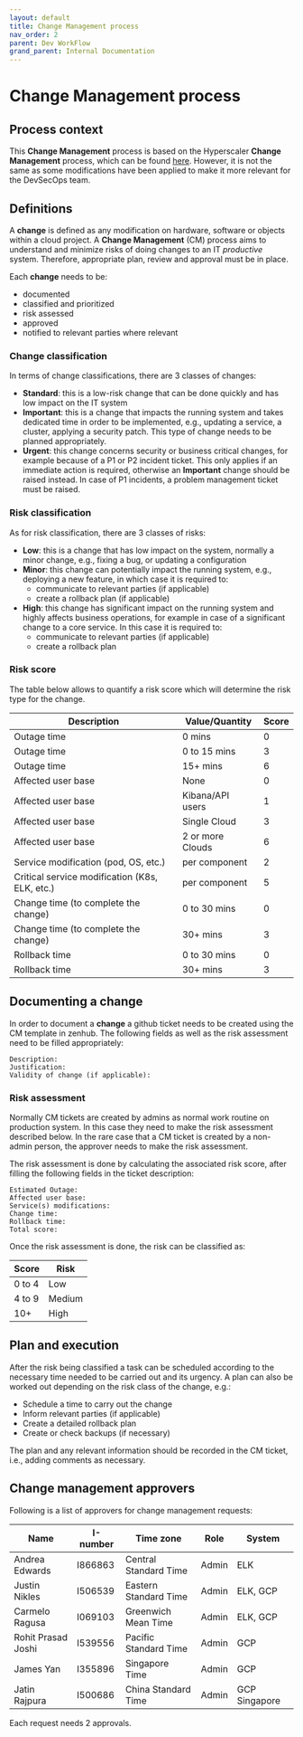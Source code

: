 ```yaml
---
layout: default
title: Change Management process
nav_order: 2
parent: Dev WorkFlow
grand_parent: Internal Documentation
---
```

# Change Management process
## Process context
This **Change Management** process is based on the Hyperscaler **Change
Management** process, which can be found
[here](https://wiki.multicloud.int.sap/display/SAP/Change+Management). However,
it is not the same as some modifications have been applied to make it more
relevant for the DevSecOps team.

## Definitions
A **change** is defined as any modification on hardware, software or objects
within a cloud project. A **Change Management** (CM) process aims to understand
and minimize risks of doing changes to an IT *productive* system. Therefore,
appropriate plan, review and approval must be in place.

Each **change** needs to be:
- documented
- classified and prioritized
- risk assessed
- approved
- notified to relevant parties where relevant

### Change classification
In terms of change classifications, there are 3 classes of changes:
- **Standard**: this is a low-risk change that can be done quickly and has low
  impact on the IT system
- **Important**: this is a change that impacts the running system and takes
  dedicated time in order to be implemented, e.g., updating a service, a
  cluster, applying a security patch. This type of change needs to be planned
  appropriately.
- **Urgent**: this change concerns security or business critical changes, for
  example because of a P1 or P2 incident ticket. This only applies if an
  immediate action is required, otherwise an **Important** change should be
  raised instead. In case of P1 incidents, a problem management ticket must be
  raised.

### Risk classification
As for risk classification, there are 3 classes of risks:
- **Low**: this is a change that has low impact on the system, normally a minor
  change, e.g., fixing a bug, or updating a configuration
- **Minor**: this change can potentially impact the running system, e.g.,
  deploying a new feature, in which case it is required to:
  - communicate to relevant parties (if applicable)
  - create a rollback plan (if applicable)
- **High**: this change has significant impact on the running system and highly
  affects business operations, for example in case of a significant change to a
  core service. In this case it is required to:
  - communicate to relevant parties (if applicable)
  - create a rollback plan

### Risk score
The table below allows to quantify a risk score which will determine the risk
type for the change.

| **Description** | **Value/Quantity** | **Score** |
| ----------------|--------------------|-----------|
| Outage time | 0 mins | 0 |
| Outage time | 0 to 15 mins | 3 |
| Outage time | 15+ mins | 6 |
| Affected user base | None | 0 |
| Affected user base | Kibana/API users | 1 |
| Affected user base | Single Cloud | 3 |
| Affected user base | 2 or more Clouds | 6 |
| Service modification (pod, OS, etc.) | per component | 2 |
| Critical service modification (K8s, ELK, etc.) | per component | 5 |
| Change time (to complete the change) | 0 to 30 mins | 0 |
| Change time (to complete the change) | 30+ mins | 3 |
| Rollback time | 0 to 30 mins | 0 |
| Rollback time | 30+ mins | 3 |

## Documenting a change
In order to document a **change** a github ticket needs to be created using the
CM template in zenhub. The following fields as well as the risk assessment need
to be filled appropriately:

```
Description:
Justification:
Validity of change (if applicable):
```

### Risk assessment
Normally CM tickets are created by admins as normal work routine on production
system. In this case they need to make the risk assessment described below. In
the rare case that a CM ticket is created by a non-admin person, the approver
needs to make the risk assessment.

The risk assessment is done by calculating the associated risk score, after
filling the following fields in the ticket description:

```
Estimated Outage:
Affected user base:
Service(s) modifications:
Change time:
Rollback time:
Total score:
```

Once the risk assessment is done, the risk can be classified as:

| **Score** | **Risk** |
| ----------------|----|
| 0 to 4 | Low |
| 4 to 9 | Medium |
| 10+ | High |

## Plan and execution
After the risk being classified a task can be scheduled according to the
necessary time needed to be carried out and its urgency. A plan can also be
worked out depending on the risk class of the change, e.g.:
- Schedule a time to carry out the change
- Inform relevant parties (if applicable)
- Create a detailed rollback plan
- Create or check backups (if necessary)

The plan and any relevant information should be recorded in the CM ticket,
i.e., adding comments as necessary.

## Change management approvers
Following is a list of approvers for change management requests:

| **Name** | **I-number** | **Time zone** | **Role** | **System** |
| ---------|--------------|---------------|----------|------------|
| Andrea Edwards | I866863 | Central Standard Time | Admin | ELK |
| Justin Nikles | I506539 | Eastern Standard Time | Admin | ELK, GCP |
| Carmelo Ragusa | I069103 | Greenwich Mean Time | Admin | ELK, GCP |
| Rohit Prasad Joshi | I539556 | Pacific Standard Time | Admin | GCP |
| James Yan | I355896 | Singapore Time | Admin | GCP |
| Jatin Rajpura | I500686 | China Standard Time | Admin | GCP Singapore |

Each request needs 2 approvals.
